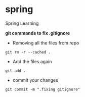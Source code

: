 # spring
Spring Learning

**git commands to fix .gitignore**

- Removing all the files from repo
```
git rm -r --cached .
```
- Add the files again
```
git add .
```
- commit your changes
```
git commit -m ".fixing gitignore"
```

